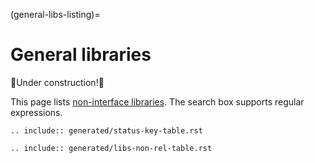 (general-libs-listing)=
# General libraries

🚧Under construction!🚧

This page lists [non-interface libraries](charm-libs-general). The search box supports regular expressions.

```{eval-rst}
.. include:: generated/status-key-table.rst
```

```{eval-rst}
.. include:: generated/libs-non-rel-table.rst
```
